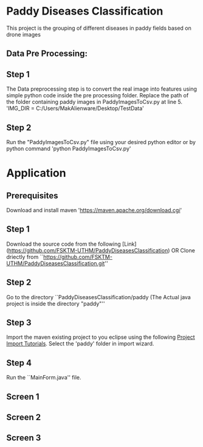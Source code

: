 # Paddy Diseases Classification
This project is the grouping of different diseases in paddy fields based on drone images

## Data Pre Processing:
## Step 1
The Data preprocessing step is to convert the real image into features using simple python code inside the pre processing folder. Replace the path of the folder containing paddy images in PaddyImagesToCsv.py at line 5.
'IMG_DIR = C:/Users/MakAlienware/Desktop/TestData'

## Step 2
Run the "PaddyImagesToCsv.py" file using your desired python editor or by python command 'python PaddyImagesToCsv.py'

# Application

## Prerequisites
Download and install maven 'https://maven.apache.org/download.cgi'

## Step 1
Download the source code from the following [Link] (https://github.com/FSKTM-UTHM/PaddyDiseasesClassification)
OR
Clone driectly from ``https://github.com/FSKTM-UTHM/PaddyDiseasesClassification.git''

## Step 2
Go to the directory ``PaddyDiseasesClassification/paddy (The Actual java project is inside the directory "paddy"''

## Step 3
Import the maven existing project to you eclipse using the following [Project Import Tutorials](https://www.lagomframework.com/documentation/1.6.x/java/EclipseMavenInt.html). Select the 'paddy' folder in import wizard.

## Step 4
Run the ``MainForm.java'' file.

## Screen 1
## Screen 2
## Screen 3

